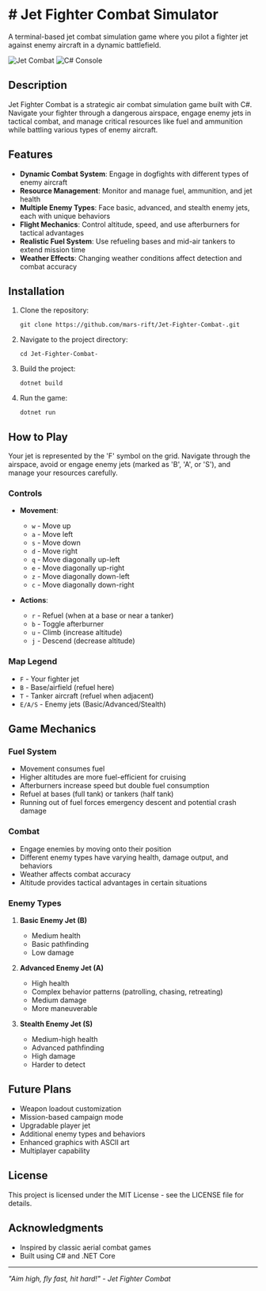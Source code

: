 # # Jet Fighter Combat Simulator

A terminal-based jet combat simulation game where you pilot a fighter jet against enemy aircraft in a dynamic battlefield.

![Jet Combat](https://img.shields.io/badge/Jet-Combat-blue) ![C# Console](https://img.shields.io/badge/C%23-Console-brightgreen)

## Description

Jet Fighter Combat is a strategic air combat simulation game built with C#. Navigate your fighter through a dangerous airspace, engage enemy jets in tactical combat, and manage critical resources like fuel and ammunition while battling various types of enemy aircraft.

## Features

- **Dynamic Combat System**: Engage in dogfights with different types of enemy aircraft
- **Resource Management**: Monitor and manage fuel, ammunition, and jet health
- **Multiple Enemy Types**: Face basic, advanced, and stealth enemy jets, each with unique behaviors
- **Flight Mechanics**: Control altitude, speed, and use afterburners for tactical advantages
- **Realistic Fuel System**: Use refueling bases and mid-air tankers to extend mission time
- **Weather Effects**: Changing weather conditions affect detection and combat accuracy

## Installation

1. Clone the repository:
   ```
   git clone https://github.com/mars-rift/Jet-Fighter-Combat-.git
   ```

2. Navigate to the project directory:
   ```
   cd Jet-Fighter-Combat-
   ```

3. Build the project:
   ```
   dotnet build
   ```

4. Run the game:
   ```
   dotnet run
   ```

## How to Play

Your jet is represented by the 'F' symbol on the grid. Navigate through the airspace, avoid or engage enemy jets (marked as 'B', 'A', or 'S'), and manage your resources carefully.

### Controls

- **Movement**:
  - `w` - Move up
  - `a` - Move left
  - `s` - Move down
  - `d` - Move right
  - `q` - Move diagonally up-left
  - `e` - Move diagonally up-right
  - `z` - Move diagonally down-left
  - `c` - Move diagonally down-right

- **Actions**:
  - `r` - Refuel (when at a base or near a tanker)
  - `b` - Toggle afterburner
  - `u` - Climb (increase altitude)
  - `j` - Descend (decrease altitude)

### Map Legend

- `F` - Your fighter jet
- `B` - Base/airfield (refuel here)
- `T` - Tanker aircraft (refuel when adjacent)
- `E/A/S` - Enemy jets (Basic/Advanced/Stealth)

## Game Mechanics

### Fuel System

- Movement consumes fuel
- Higher altitudes are more fuel-efficient for cruising
- Afterburners increase speed but double fuel consumption
- Refuel at bases (full tank) or tankers (half tank)
- Running out of fuel forces emergency descent and potential crash damage

### Combat

- Engage enemies by moving onto their position
- Different enemy types have varying health, damage output, and behaviors
- Weather affects combat accuracy
- Altitude provides tactical advantages in certain situations

### Enemy Types

1. **Basic Enemy Jet (B)**
   - Medium health
   - Basic pathfinding
   - Low damage

2. **Advanced Enemy Jet (A)**
   - High health
   - Complex behavior patterns (patrolling, chasing, retreating)
   - Medium damage
   - More maneuverable

3. **Stealth Enemy Jet (S)**
   - Medium-high health
   - Advanced pathfinding
   - High damage
   - Harder to detect

## Future Plans

- Weapon loadout customization
- Mission-based campaign mode
- Upgradable player jet
- Additional enemy types and behaviors
- Enhanced graphics with ASCII art
- Multiplayer capability

## License

This project is licensed under the MIT License - see the LICENSE file for details.

## Acknowledgments

- Inspired by classic aerial combat games
- Built using C# and .NET Core

---

*"Aim high, fly fast, hit hard!" - Jet Fighter Combat*
